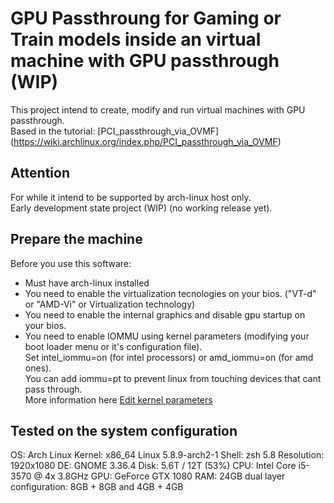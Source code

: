 # GPU Passthroung for Gaming or Train models inside an virtual machine with GPU passthrough  (WIP)

This project intend to create, modify and run virtual machines with GPU passthrough.  
Based in the tutorial: [PCI_passthrough_via_OVMF] (https://wiki.archlinux.org/index.php/PCI_passthrough_via_OVMF)

## Attention

For while it intend to be supported by arch-linux host only.  
Early development state project (WIP) (no working release yet).  


## Prepare the machine

Before you use this software:  
* Must have arch-linux installed
* You need to enable the virtualization tecnologies on your bios. ("VT-d" or "AMD-Vi" or Virtualization technology)  
* You need to enable the internal graphics and disable gpu startup on your bios.  
* You need to enable IOMMU using kernel parameters (modifying your boot loader menu or it's configuration file).  
  Set intel_iommu=on (for intel processors) or amd_iommu=on (for amd ones).  
  You can add iommu=pt to prevent linux from touching devices that cant pass through.  
  More information here [Edit kernel parameters](https://wiki.archlinux.org/index.php/Kernel_parameters)


## Tested on the system configuration

OS: Arch Linux
Kernel: x86_64 Linux 5.8.9-arch2-1
Shell: zsh 5.8
Resolution: 1920x1080
DE: GNOME 3.36.4
Disk: 5.6T / 12T (53%)
CPU: Intel Core i5-3570 @ 4x 3.8GHz
GPU: GeForce GTX 1080
RAM: 24GB dual layer configuration: 8GB + 8GB and 4GB + 4GB
